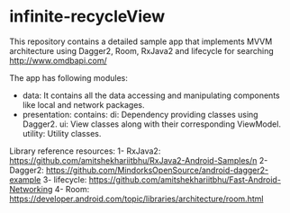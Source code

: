# infinite-recycleView

This repository contains a detailed sample app that implements MVVM architecture using Dagger2, Room, RxJava2 and lifecycle for searching http://www.omdbapi.com/ 

The app has following modules:
- data: It contains all the data accessing and manipulating components like local and network packages.
- presentation: contains:
di: Dependency providing classes using Dagger2.
ui: View classes along with their corresponding ViewModel.
utility: Utility classes.


Library reference resources:
1- RxJava2: https://github.com/amitshekhariitbhu/RxJava2-Android-Samples/n
2- Dagger2: https://github.com/MindorksOpenSource/android-dagger2-example
3- lifecycle: https://github.com/amitshekhariitbhu/Fast-Android-Networking
4- Room: https://developer.android.com/topic/libraries/architecture/room.html
